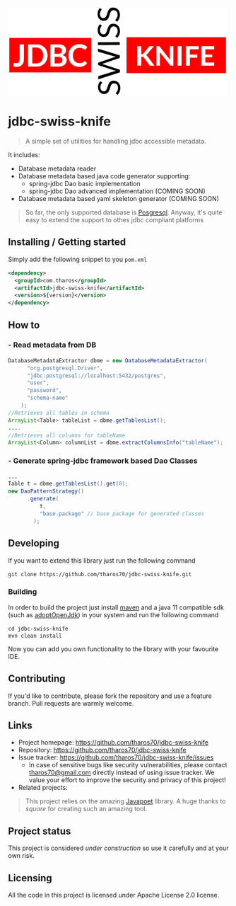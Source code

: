 ![logo](/assets/img/logo.png)

# jdbc-swiss-knife
> A simple set of utilities for handling jdbc accessible metadata. 

It includes:
 - Database metadata reader
 - Database metadata based java code generator supporting:
   - spring-jdbc Dao basic implementation
   - spring-jdbc Dao advanced implementation (COMING SOON)
 - Database metadata based yaml skeleton generator (COMING SOON)
  
> So far, the only supported database is [Posgresql](https://www.postgresql.org/). Anyway, it's quite easy to extend the support to othes jdbc compliant platforms

## Installing / Getting started

Simply add the following snippet to you `pom.xml`

```xml
<dependency>
  <groupId>com.tharos</groupId>
  <artifactId>jdbc-swiss-knife</artifactId>
  <version>${version}</version>
</dependency>
```

## How to

### - Read metadata from DB

```java
DatabaseMetadataExtractor dbme = new DatabaseMetadataExtractor(
      "org.postgresql.Driver",
      "jdbc:postgresql://localhost:5432/postgres",
      "user",
      "password",
      "schema-name"
    );
//Retrieves all tables in schema    
ArrayList<Table> tableList = dbme.getTablesList(); 
....
//Retrieves all columns for tableName    
ArrayList<Column> columnList = dbme.extractColumnsInfo("tableName");
```

### - Generate spring-jdbc framework based Dao Classes

```java
...
Table t = dbme.getTablesList().get(0);
new DaoPatternStrategy()
      .generate(
          t,
          "base.package" // base package for generated classes
        );
```

## Developing

If you want to extend this library just run the following command

```shell
git clone https://github.com/tharos70/jdbc-swiss-knife.git
```

### Building

In order to build the project just install [maven](https://maven.apache.org/) and a java 11 compatible sdk (such as [adoptOpenJdk](https://adoptopenjdk.net/)) in your system and run the following command

```shell
cd jdbc-swiss-knife
mvn clean install
```

Now you can add you own functionality to the library with your favourite IDE.

## Contributing

If you'd like to contribute, please fork the repository and use a feature branch. Pull requests are warmly welcome.

## Links

- Project homepage: https://github.com/tharos70/jdbc-swiss-knife
- Repository: https://github.com/tharos70/jdbc-swiss-knife
- Issue tracker: https://github.com/tharos70/jdbc-swiss-knife/issues
  - In case of sensitive bugs like security vulnerabilities, please contact
    tharos70@gmail.com directly instead of using issue tracker. We value your effort to improve the security and privacy of this project!
- Related projects:
  
> This project relies on the amazing [Javapoet](https://github.com/square/javapoet) library. A huge thanks to *square* for creating such an amazing tool.

## Project status

This project is considered *under construction* so use it carefully and at your own risk.

## Licensing

All the code in this project is licensed under Apache License 2.0 license.